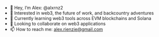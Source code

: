 - 👋 Hey, I’m Alex: @alxrnz2
- 👀 Interested in web3, the future of work, and backcountry adventures
- 🌱 Currently learning web3 tools across EVM blockchains and Solana
- 💞️ Looking to collaborate on web3 applications
- 📫 How to reach me: alex.rienzie@gmail.com

<!---
alxrnz2/alxrnz2 is a ✨ special ✨ repository because its `README.md` (this file) appears on your GitHub profile.
You can click the Preview link to take a look at your changes.
--->
